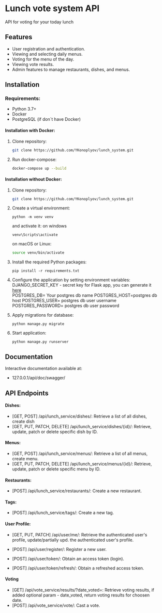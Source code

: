 # Lunch vote system API

API for voting for your today lunch

## Features

- User registration and authentication.
- Viewing and selecting daily menus.
- Voting for the menu of the day.
- Viewing vote results.
- Admin features to manage restaurants, dishes, and menus.

## Installation

### Requirements:
- Python 3.7+
- Docker
- PostgreSQL (if don`t have Docker)

#### Installation with Docker:
1. Clone repository:
    ```bash
    git clone https://github.com/YKonoplyov/lunch_system.git
    ```
2. Run docker-compose:
    ```bash
    docker-compose up --build
    ```
   
#### Installation without Docker:
1. Clone repository:
    ```bash
    git clone https://github.com/YKonoplyov/lunch_system.git
    ```
2. Create a virtual environment:
    ```shell
   python -m venv venv
   ``` 
   and activate it:
   on windows
   ```shell
   venv\Scripts\activate 
   ```
   on macOS or Linux:
    ```bash
    source venv/bin/activate 
    ```
3. Install the required Python packages:
    ```shell
    pip install -r requirements.txt
    ```
4. Configure the application by setting environment variables:
   DJANGO_SECRET_KEY - secret key for Flask app, you can generate it [here](https://djecrety.ir/)\
   POSTGRES_DB= Your postgres db name
   POSTGRES_HOST=postgres db host
   POSTGRES_USER= postgres db user username
   POSTGRES_PASSWORD= postgres db user password

5. Apply migrations for database:
    ```shell
   python manage.py migrate
    ```
6. Start application:
    ```shell
    python manage.py runserver
    ```

## Documentation

Interactive documentation available at:

- 127.0.0.1/api/doc/swagger/

## API Endpoints

#### Dishes:

- [GET, POST] /api/lunch_service/dishes/: Retrieve a list of all dishes, create dish
- [GET, PUT, PATCH, DELETE] /api/lunch_service/dishes/{id}/: Retrieve, update, patch or delete specific dish by ID.

#### Menus:
- [GET, POST] /api/lunch_service/menus/: Retrieve a list of all menus, create menu.
- [GET, PUT, PATCH, DELETE] /api/lunch_service/menus/{id}/: Retrieve, update, patch or delete specific menu by ID.

#### Restaurants:

- [POST] /api/lunch_service/restaurants/: Create a new restaurant.

#### Tags:

- [POST] /api/lunch_service/tags/: Create a new tag.

#### User Profile:

- [GET, PUT, PATCH] /api/user/me/: Retrieve the authenticated user's profile, update/partially upd. the authenticated user's profile.

- [POST] /api/user/register/: Register a new user.
- [POST] /api/user/token/: Obtain an access token (login).
- [POST] /api/user/token/refresh/: Obtain a refreshed access token.

#### Voting
- [GET] /api/vote_service/results/?date_voted=<YYYY-MM-DD>: Retrieve voting results, if added optional param - date_voted, return voting results for choosen date.
- [POST] /api/vote_service/vote/: Cast a vote.